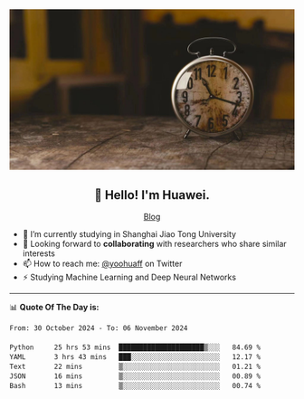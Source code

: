 <div align="center">
  <a href="https://github.com/JHW5981">
    <img src="./assets/background.jpg">
  </a>
</div>

<h2 align="center">👋 Hello! I'm Huawei.</h2>
<p align="center">
  <a href="https://blog.csdn.net/Edward__J?spm=1000.2115.3001.5343">Blog</a>
</p>


- 🔭 I’m currently studying in Shanghai Jiao Tong University
- 💬 Looking forward to **collaborating** with researchers who share similar interests
- 📫 How to reach me: [@yoohuaff](https://twitter.com/yoohuaff) on Twitter
- ⚡ Studying Machine Learning and Deep Neural Networks

-------
📊 **Quote Of The Day is:**
<!--START_SECTION:waka-->

```txt
From: 30 October 2024 - To: 06 November 2024

Python     25 hrs 53 mins  █████████████████████▒░░░   84.69 %
YAML       3 hrs 43 mins   ███░░░░░░░░░░░░░░░░░░░░░░   12.17 %
Text       22 mins         ▒░░░░░░░░░░░░░░░░░░░░░░░░   01.21 %
JSON       16 mins         ▒░░░░░░░░░░░░░░░░░░░░░░░░   00.89 %
Bash       13 mins         ▒░░░░░░░░░░░░░░░░░░░░░░░░   00.74 %
```

<!--END_SECTION:waka-->
